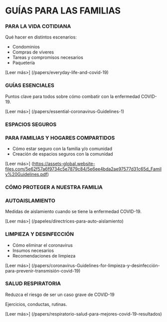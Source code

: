 # GUÍAS PARA LAS FAMILIAS

### PARA LA VIDA COTIDIANA

Qué hacer en distintos escenarios:
- Condominios
- Compras de víveres
- Tareas y compromisos necesarios
- Paquetería

[Leer más>] (/papers/everyday-life-and-covid-19)

### GUÍAS ESENCIALES

Puntos clave para todos sobre cómo combatir con la enfermedad COVID-19.

[Leer más>] (/papers/essential-coronavirus-Guidelines-1)

### ESPACIOS SEGUROS

### PARA FAMILIAS Y HOGARES COMPARTIDOS

- Cómo estar seguro con la familia y/o comunidad
- Creación de espacios seguros con la comunidad

[Leer más>] (https://assets-global.website-files.com/5e62f57a6f9734c5e7879c84/5e6ee4bda2ae97577d31c65d_Family%20Guidelines.pdf)

### CÓMO PROTEGER A NUESTRA FAMILIA

### AUTOAISLAMIENTO

Medidas de aislamiento cuando se tiene la enfermedad COVID-19.

[Leer más>] (/papeles/directrices-para-auto-aislamiento)

### LIMPIEZA Y DESINFECCIÓN

- Cómo eliminar el coronavirus
- Insumos necesarios
- Recomendaciones de limpieza

[Leer más>] (/papers/coronavirus-Guidelines-for-limpieza-y-desinfección-para-prevenir-transmisión-covid-19)

### SALUD RESPIRATORIA
Reduzca el riesgo de ser un caso grave de COVID-19

Ejercicios, conductas, rutinas.

[Leer más>] (/papers/respiratorio-salud-para-mejores-covid-19-resultados)
